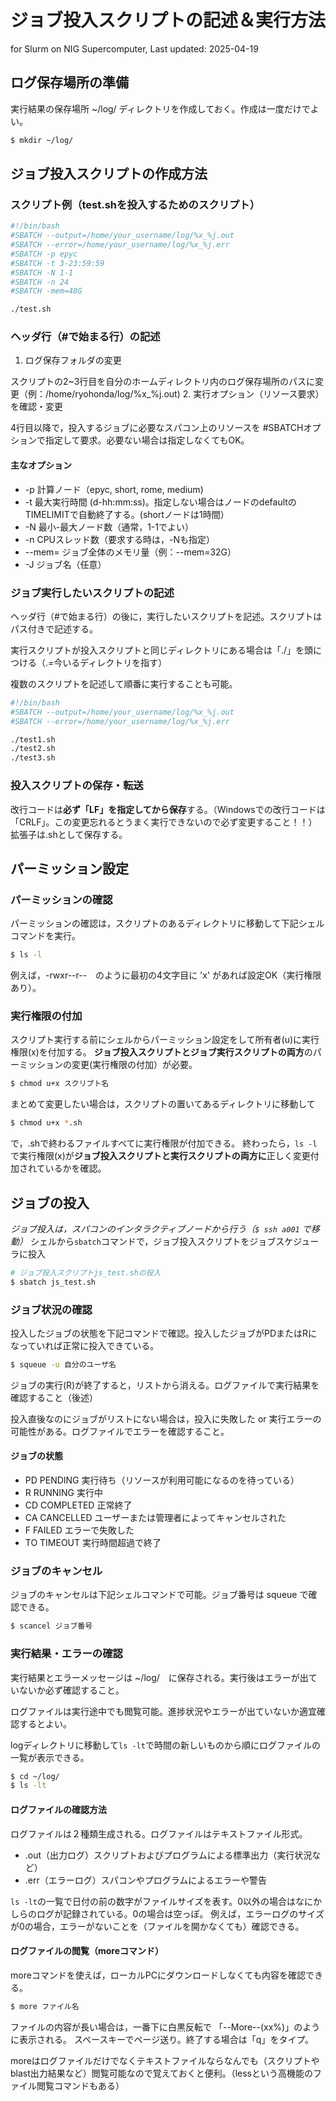 # ジョブ投入スクリプトの記述＆実行方法 
for Slurm on NIG Supercomputer, Last updated: 2025-04-19

## ログ保存場所の準備
実行結果の保存場所 ~/log/ ディレクトリを作成しておく。作成は一度だけでよい。
```bash
$ mkdir ~/log/
```

## ジョブ投入スクリプトの作成方法
### スクリプト例（test.shを投入するためのスクリプト）
```bash
#!/bin/bash
#SBATCH --output=/home/your_username/log/%x_%j.out
#SBATCH --error=/home/your_username/log/%x_%j.err
#SBATCH -p epyc
#SBATCH -t 3-23:59:59
#SBATCH -N 1-1 
#SBATCH -n 24
#SBATCH -mem=48G

./test.sh
```

### ヘッダ行（#で始まる行）の記述
1. ログ保存フォルダの変更

スクリプトの2~3行目を自分のホームディレクトリ内のログ保存場所のパスに変更（例：/home/ryohonda/log/%x_%j.out)
2. 実行オプション（リソース要求）を確認・変更

4行目以降で，投入するジョブに必要なスパコン上のリソースを #SBATCHオプションで指定して要求。必要ない場合は指定しなくてもOK。
#### 主なオプション
- -p 計算ノード（epyc, short, rome, medium)
- -t 最大実行時間 (d-hh:mm:ss)。指定しない場合はノードのdefaultのTIMELIMITで自動終了する。(shortノードは1時間）
- -N 最小-最大ノード数（通常，1-1でよい）
- -n CPUスレッド数（要求する時は，-Nも指定）
- --mem= ジョブ全体のメモリ量（例：--mem=32G）
- -J ジョブ名（任意）

### ジョブ実行したいスクリプトの記述
ヘッダ行（#で始まる行）の後に，実行したいスクリプトを記述。スクリプトはパス付きで記述する。

実行スクリプトが投入スクリプトと同じディレクトリにある場合は「./」を頭につける（.=今いるディレクトリを指す）

複数のスクリプトを記述して順番に実行することも可能。
```bash
#!/bin/bash
#SBATCH --output=/home/your_username/log/%x_%j.out
#SBATCH --error=/home/your_username/log/%x_%j.err

./test1.sh
./test2.sh
./test3.sh
```
### 投入スクリプトの保存・転送
改行コードは**必ず「LF」を指定してから保存**する。（Windowsでの改行コードは「CRLF」。この変更忘れるとうまく実行できないので必ず変更すること！！）
拡張子は.shとして保存する。

## パーミッション設定 
### パーミッションの確認
パーミッションの確認は，スクリプトのあるディレクトリに移動して下記シェルコマンドを実行。
```bash
$ ls -l
```
例えば，-rwxr--r--　のように最初の4文字目に 'x' があれば設定OK（実行権限あり）。

### 実行権限の付加
スクリプト実行する前にシェルからパーミッション設定をして所有者(u)に実行権限(x)を付加する。
**ジョブ投入スクリプトとジョブ実行スクリプトの両方**のパーミッションの変更(実行権限の付加）が必要。
```bash
$ chmod u+x スクリプト名 
```
まとめて変更したい場合は，スクリプトの置いてあるディレクトリに移動して
```bash
$ chmod u+x *.sh
```
で，.shで終わるファイルすべてに実行権限が付加できる。
終わったら，`ls -l`で実行権限(x)が**ジョブ投入スクリプトと実行スクリプトの両方に**正しく変更付加されているかを確認。

## ジョブの投入
*ジョブ投入は，スパコンのインタラクティブノードから行う（`$ ssh a001` で移動）*
シェルから`sbatch`コマンドで，ジョブ投入スクリプトをジョブスケジューラに投入
```bash
# ジョブ投入スクリプトjs_test.shの投入
$ sbatch js_test.sh
```
### ジョブ状況の確認 
投入したジョブの状態を下記コマンドで確認。投入したジョブがPDまたはRになっていれば正常に投入できている。
```bash
$ squeue -u 自分のユーザ名
```
ジョブの実行(R)が終了すると，リストから消える。ログファイルで実行結果を確認すること（後述）

投入直後なのにジョブがリストにない場合は，投入に失敗した or 実行エラーの可能性がある。ログファイルでエラーを確認すること。

#### ジョブの状態 ####
- PD	PENDING	実行待ち（リソースが利用可能になるのを待っている）
- R	RUNNING	実行中
- CD	COMPLETED	正常終了
- CA	CANCELLED	ユーザーまたは管理者によってキャンセルされた
- F	FAILED	エラーで失敗した
- TO	TIMEOUT	実行時間超過で終了

### ジョブのキャンセル
ジョブのキャンセルは下記シェルコマンドで可能。ジョブ番号は squeue で確認できる。
```bash
$ scancel ジョブ番号
```
### 実行結果・エラーの確認 
実行結果とエラーメッセージは ~/log/　に保存される。実行後はエラーが出ていないか必ず確認すること。

ログファイルは実行途中でも閲覧可能。進捗状況やエラーが出ていないか適宜確認するとよい。

logディレクトリに移動して`ls -lt`で時間の新しいものから順にログファイルの一覧が表示できる。
```bash
$ cd ~/log/
$ ls -lt
```
#### ログファイルの確認方法
ログファイルは２種類生成される。ログファイルはテキストファイル形式。
- .out（出力ログ）スクリプトおよびプログラムによる標準出力（実行状況など）
- .err（エラーログ）スパコンやプログラムによるエラーや警告

`ls -lt`の一覧で日付の前の数字がファイルサイズを表す。0以外の場合はなにかしらのログが記録されている。0の場合は空っぽ。
例えば，エラーログのサイズが0の場合，エラーがないことを（ファイルを開かなくても）確認できる。

#### ログファイルの閲覧（moreコマンド）
moreコマンドを使えば，ローカルPCにダウンロードしなくても内容を確認できる。
```bash
$ more ファイル名
```
ファイルの内容が長い場合は，一番下に白黒反転で 「--More--(xx%)」のように表示される。
スペースキーでページ送り。終了する場合は「q」をタイプ。

moreはログファイルだけでなくテキストファイルならなんでも（スクリプトやblast出力結果など）閲覧可能なので覚えておくと便利。（lessという高機能のファイル閲覧コマンドもある）
